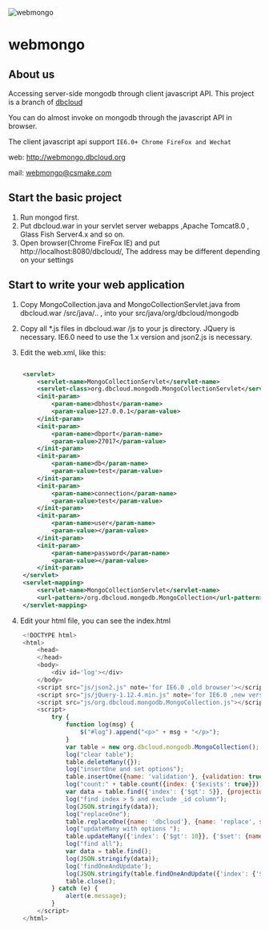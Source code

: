 ![webmongo](https://avatars1.githubusercontent.com/u/17017373?s=460&v=4)

# webmongo

## About us

Accessing server-side mongodb through client javascript API. This project is a branch of [dbcloud](https://github.com/csmake/dbcloud)

You can do almost invoke on mongodb through the javascript API in browser.

The client javascript api support `IE6.0+ Chrome FireFox and Wechat`

web: http://webmongo.dbcloud.org

mail: webmongo@csmake.com

## Start the basic project 

1. Run mongod first. 
2. Put dbcloud.war in your servlet server webapps ,Apache Tomcat8.0 , Glass Fish Server4.x and so on.
3. Open browser(Chrome FireFox IE) and put http://localhost:8080/dbcloud/, The address may be different depending on your settings

## Start to write your web application

1. Copy MongoCollection.java and MongoCollectionServlet.java from dbcloud.war /src/java/.. , into your src/java/org/dbcloud/mongodb

2. Copy all *.js files in dbcloud.war /js to your js directory. JQuery is necessary. IE6.0 need to use the 1.x version and json2.js is necessary.

3. Edit the web.xml, like this:

```xml

    <servlet>
        <servlet-name>MongoCollectionServlet</servlet-name>
        <servlet-class>org.dbcloud.mongodb.MongoCollectionServlet</servlet-class>
        <init-param>
            <param-name>dbhost</param-name>
            <param-value>127.0.0.1</param-value>
        </init-param>
        <init-param>
            <param-name>dbport</param-name>
            <param-value>27017</param-value>
        </init-param> 
        <init-param>
            <param-name>db</param-name>
            <param-value>test</param-value>
        </init-param>
        <init-param>
            <param-name>connection</param-name>
            <param-value>test</param-value>
        </init-param>
        <init-param>
            <param-name>user</param-name>
            <param-value></param-value>
        </init-param>
        <init-param>
            <param-name>password</param-name>
            <param-value></param-value>
        </init-param> 
    </servlet>
    <servlet-mapping>
        <servlet-name>MongoCollectionServlet</servlet-name>
        <url-pattern>/org.dbcloud.mongodb.MongoCollection</url-pattern>
    </servlet-mapping> 
```
4. Edit your html file, you can see the index.html 

```javascript
	﻿<!DOCTYPE html>
	<html>
		<head>
		</head>
		<body>
			<div id='log'></div>
		</body>
		<script src="js/json2.js" note='for IE6.0 ,old browser'></script>
		<script src="js/jQuery-1.12.4.min.js" note='for IE6.0 ,new version can use JQuery 2.x'></script>
		<script src="js/org.dbcloud.mongodb.MongoCollection.js"></script>
		<script>
			try {
				function log(msg) {
					$("#log").append("<p>" + msg + "</p>");
				}
				var table = new org.dbcloud.mongodb.MongoCollection();
				log("clear table");
				table.deleteMany({});
				log("insertOne and set options");
				table.insertOne({name: 'validation'}, {validation: true});
				log("count:" + table.count({index: {'$exists': true}}));
				var data = table.find({'index': {'$gt': 5}}, {projection: {'_id': 0}});
				log("find index > 5 and exclude _id column");
				log(JSON.stringify(data));
				log("replaceOne");
				table.replaceOne({name: 'dbcloud'}, {name: 'replace', status: 0});
				log("updateMany with options ");
				table.updateMany({'index': {'$gt': 10}}, {'$set': {name: 'updateMany', status: 100, index: 100}}, {upsert: true, validation: false});
				log("find all");
				var data = table.find();
				log(JSON.stringify(data));
				log('findOneAndUpdate');
				log(JSON.stringify(table.findOneAndUpdate({'index': {'$gt': 10}}, {'$set': {name: 'findOneAndUpdate'}, '$inc': {index: -1}})));
				table.close();
			} catch (e) {
				alert(e.message);
			}
		</script>
	</html>
```

